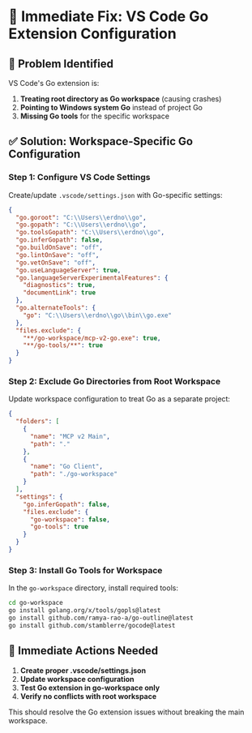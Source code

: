 # 🔧 Immediate Fix: VS Code Go Extension Configuration

## 🎯 Problem Identified

VS Code's Go extension is:
1. **Treating root directory as Go workspace** (causing crashes)
2. **Pointing to Windows system Go** instead of project Go
3. **Missing Go tools** for the specific workspace

## ✅ Solution: Workspace-Specific Go Configuration

### Step 1: Configure VS Code Settings

Create/update `.vscode/settings.json` with Go-specific settings:

```json
{
  "go.goroot": "C:\\Users\\erdno\\go",
  "go.gopath": "C:\\Users\\erdno\\go",
  "go.toolsGopath": "C:\\Users\\erdno\\go",
  "go.inferGopath": false,
  "go.buildOnSave": "off",
  "go.lintOnSave": "off",
  "go.vetOnSave": "off",
  "go.useLanguageServer": true,
  "go.languageServerExperimentalFeatures": {
    "diagnostics": true,
    "documentLink": true
  },
  "go.alternateTools": {
    "go": "C:\\Users\\erdno\\go\\bin\\go.exe"
  },
  "files.exclude": {
    "**/go-workspace/mcp-v2-go.exe": true,
    "**/go-tools/**": true
  }
}
```

### Step 2: Exclude Go Directories from Root Workspace

Update workspace configuration to treat Go as a separate project:

```json
{
  "folders": [
    {
      "name": "MCP v2 Main",
      "path": "."
    },
    {
      "name": "Go Client",
      "path": "./go-workspace"
    }
  ],
  "settings": {
    "go.inferGopath": false,
    "files.exclude": {
      "go-workspace": false,
      "go-tools": true
    }
  }
}
```

### Step 3: Install Go Tools for Workspace

In the `go-workspace` directory, install required tools:

```bash
cd go-workspace
go install golang.org/x/tools/gopls@latest
go install github.com/ramya-rao-a/go-outline@latest
go install github.com/stamblerre/gocode@latest
```

## 🎯 Immediate Actions Needed

1. **Create proper .vscode/settings.json**
2. **Update workspace configuration**
3. **Test Go extension in go-workspace only**
4. **Verify no conflicts with root workspace**

This should resolve the Go extension issues without breaking the main workspace.
